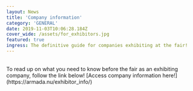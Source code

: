 ```yaml
---
layout: News
title: 'Company information'
category: 'GENERAL'
date: 2019-11-03T10:06:28.184Z
cover_wide: /assets/for_exhibitors.jpg
featured: true
ingress: The definitive guide for companies exhibiting at the fair!
---
```


<br/>
To read up on what you need to know before the fair as an exhibiting company, follow the link below!
[Access company information here!](https://armada.nu/exhibitor_info/)

